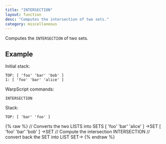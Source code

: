 ```yaml
---
title: "INTERSECTION"
layout: function
desc: "Computes the intersection of two sets."
category: miscellaneous
---
```


Computes the `INTERSECTION` of two sets.

## Example ##
Initial stack:

    TOP: [ 'foo' 'bar' 'bob' ]
    1: [ 'foo' 'bar' 'alice' ]

WarpScript commands:

    INTERSECTION

Stack:

    TOP: [ 'bar' 'foo' ] 

{% raw %}
<warp10-warpscript-widget backend="{{backend}}"  exec-endpoint="{{execEndpoint}}">
// Converts the two LISTS into SETS
[ 'foo' 'bar' 'alice' ] ->SET
[ 'foo' 'bar' 'bob' ] ->SET
// Compute the intersection
INTERSECTION
// convert back the SET into LIST
SET->
</warp10-warpscript-widget>
{% endraw %}    
